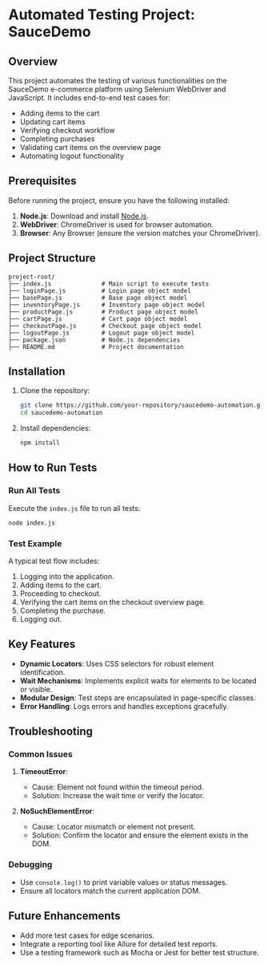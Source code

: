 # Automated Testing Project: SauceDemo

## Overview

This project automates the testing of various functionalities on the SauceDemo e-commerce platform using Selenium WebDriver and JavaScript. It includes end-to-end test cases for:

- Adding items to the cart
- Updating cart items
- Verifying checkout workflow
- Completing purchases
- Validating cart items on the overview page
- Automating logout functionality

## Prerequisites

Before running the project, ensure you have the following installed:

1. **Node.js**: Download and install [Node.js](https://nodejs.org/).
2. **WebDriver**: ChromeDriver is used for browser automation.
3. **Browser**: Any Browser (ensure the version matches your ChromeDriver).

## Project Structure

```plaintext
project-root/
├── index.js              # Main script to execute tests
├── loginPage.js          # Login page object model
├── basePage.js           # Base page object model
├── inventoryPage.js      # Inventory page object model
├── productPage.js        # Product page object model
├── cartPage.js           # Cart page object model
├── checkoutPage.js       # Checkout page object model
├── logoutPage.js         # Logout page object model
├── package.json          # Node.js dependencies
├── README.md             # Project documentation
```

## Installation

1. Clone the repository:

   ```bash
   git clone https://github.com/your-repository/saucedemo-automation.git
   cd saucedemo-automation
   ```

2. Install dependencies:

   ```bash
   npm install
   ```

## How to Run Tests

### Run All Tests

Execute the `index.js` file to run all tests:

```bash
node index.js
```

### Test Example

A typical test flow includes:

1. Logging into the application.
2. Adding items to the cart.
3. Proceeding to checkout.
4. Verifying the cart items on the checkout overview page.
5. Completing the purchase.
6. Logging out.

## Key Features

- **Dynamic Locators**: Uses CSS selectors for robust element identification.
- **Wait Mechanisms**: Implements explicit waits for elements to be located or visible.
- **Modular Design**: Test steps are encapsulated in page-specific classes.
- **Error Handling**: Logs errors and handles exceptions gracefully.

## Troubleshooting

### Common Issues

1. **TimeoutError**:

   - Cause: Element not found within the timeout period.
   - Solution: Increase the wait time or verify the locator.

2. **NoSuchElementError**:

   - Cause: Locator mismatch or element not present.
   - Solution: Confirm the locator and ensure the element exists in the DOM.

### Debugging

- Use `console.log()` to print variable values or status messages.
- Ensure all locators match the current application DOM.

## Future Enhancements

- Add more test cases for edge scenarios.
- Integrate a reporting tool like Allure for detailed test reports.
- Use a testing framework such as Mocha or Jest for better test structure.




